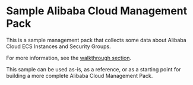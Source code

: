 Sample Alibaba Cloud Management Pack
====================================

This is a sample management pack that collects some data about Alibaba Cloud ECS
Instances and Security Groups.

For more information, see the [walkthrough section](../../README.md#creating-a-new-management-pack).

This sample can be used as-is, as a reference, or as a starting point for
building a more complete Alibaba Cloud Management Pack.
